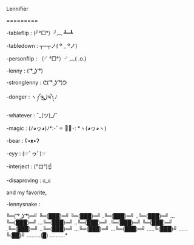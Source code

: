 Lennifier

=========

-tableflip      : (╯°□°）╯︵ ┻━┻

-tabledown      : ┬─┬ノ( º _ ºノ)

-personflip     : （╯°□°）╯︵( .o.)

-lenny          : ( ͡° ͜ʖ ͡°)

-stronglenny    : ᕦ( ͡° ͜ʖ ͡°)ᕤ

-donger         : ヽ༼ຈل͜ຈ༽ﾉ

-whatever       : ¯\_(ツ)_/¯

-magic          : (ﾉ◕ヮ◕)ﾉ*:･ﾟ✧ ✧ﾟ･: *ヽ(◕ヮ◕ヽ)

-bear           : ʕ•ᴥ•ʔ

-eyy            : (☞ﾟヮﾟ)☞

-interject      : (°ロ°)☝


-disaproving    : ಠ_ಠ


and my favorite,

-lennysnake :

╚═( ͡° ͜ʖ ͡°)═╝
╚═(███)═╝
╚═(███)═╝
.╚═(███)═╝
..╚═(███)═╝
…╚═(███)═╝
…╚═(███)═╝
..╚═(███)═╝
.╚═(███)═╝
╚═(███)═╝
.╚═(███)═╝
..╚═(███)═╝
…╚═(███)═╝
…╚═(███)═╝
…..╚(███)╝
……╚(██)╝
………(█)
……….*
